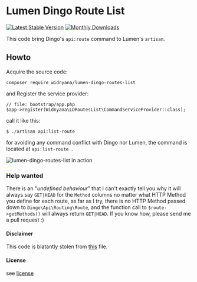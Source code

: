 Lumen Dingo Route List
======================

[![Latest Stable Version](https://poser.pugx.org/widnyana/lumen-dingo-routes-list/v/stable)](https://packagist.org/packages/widnyana/lumen-dingo-routes-list) [![Monthly Downloads](https://poser.pugx.org/widnyana/lumen-dingo-routes-list/d/monthly)](https://packagist.org/packages/widnyana/lumen-dingo-routes-list)

This code bring Dingo's `api:route` command to Lumen's `artisan`.

## Howto
Acquire the source code:
```
composer require widnyana/lumen-dingo-routes-list
```

and Register the service provider:
```
// file: bootstrap/app.php
$app->register(Widnyana\LDRoutesList\CommandServiceProvider::class);
```

call it like this:
```
$ ./artisan api:list-route 
```
for avoiding any command conflict with Dingo nor Lumen, the command is located at `api:list-route `.

![lumen-dingo-routes-list in action](http://i.imgur.com/ExAtLXW.png)

### Help wanted

There is an "*undefined behaviour*" that I can't exactly tell you why it will always say `GET|HEAD` for the `Method` columns no matter what HTTP Method you define for each route, as far as I try, there is no HTTP Method passed down to `Dingo\Api\Routing\Route`, and the function call to `$route->getMethods()` will always return `GET|HEAD`. If you know how, please send me a pull request :)

#### Disclaimer
This code is blatantly stolen from [this](https://github.com/dingo/api/blob/master/src/Console/Command/Routes.php) file.

#### License

see [license](LICENSE)
